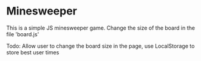 # Minesweeper

This is a simple JS minesweeper game. 
Change the size of the board in the file 'board.js'

Todo: Allow user to change the board size in the page, use LocalStorage to store best user times 
